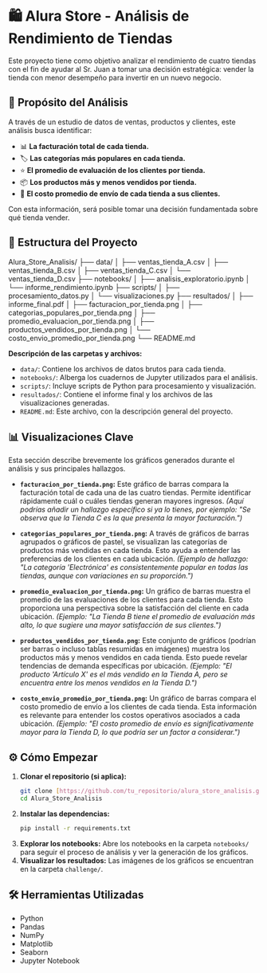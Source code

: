 # 🛍️ Alura Store - Análisis de Rendimiento de Tiendas

Este proyecto tiene como objetivo analizar el rendimiento de cuatro tiendas con el fin de ayudar al Sr. Juan a tomar una decisión estratégica: vender la tienda con menor desempeño para invertir en un nuevo negocio.

## 📌 Propósito del Análisis

A través de un estudio de datos de ventas, productos y clientes, este análisis busca identificar:

- 📊 **La facturación total de cada tienda.**
- 🏷️ **Las categorías más populares en cada tienda.**
- ⭐ **El promedio de evaluación de los clientes por tienda.**
- 📦 **Los productos más y menos vendidos por tienda.**
- 🚚 **El costo promedio de envío de cada tienda a sus clientes.**

Con esta información, será posible tomar una decisión fundamentada sobre qué tienda vender.

## 📂 Estructura del Proyecto


Alura_Store_Analisis/
├── data/
│   ├── ventas_tienda_A.csv
│   ├── ventas_tienda_B.csv
│   ├── ventas_tienda_C.csv
│   └── ventas_tienda_D.csv
├── notebooks/
│   ├── analisis_exploratorio.ipynb
│   └── informe_rendimiento.ipynb
├── scripts/
│   ├── procesamiento_datos.py
│   └── visualizaciones.py
├── resultados/
│   ├── informe_final.pdf
│   ├── facturacion_por_tienda.png
│   ├── categorias_populares_por_tienda.png
│   ├── promedio_evaluacion_por_tienda.png
│   ├── productos_vendidos_por_tienda.png
│   └── costo_envio_promedio_por_tienda.png
└── README.md

**Descripción de las carpetas y archivos:**

* `data/`: Contiene los archivos de datos brutos para cada tienda.
* `notebooks/`: Alberga los cuadernos de Jupyter utilizados para el análisis.
* `scripts/`: Incluye scripts de Python para procesamiento y visualización.
* `resultados/`: Contiene el informe final y los archivos de las visualizaciones generadas.
* `README.md`: Este archivo, con la descripción general del proyecto.

## 📊 Visualizaciones Clave

Esta sección describe brevemente los gráficos generados durante el análisis y sus principales hallazgos.

* **`facturacion_por_tienda.png`:** Este gráfico de barras compara la facturación total de cada una de las cuatro tiendas. Permite identificar rápidamente cuál o cuáles tiendas generan mayores ingresos. *(Aquí podrías añadir un hallazgo específico si ya lo tienes, por ejemplo: "Se observa que la Tienda C es la que presenta la mayor facturación.")*

* **`categorias_populares_por_tienda.png`:** A través de gráficos de barras agrupados o gráficos de pastel, se visualizan las categorías de productos más vendidas en cada tienda. Esto ayuda a entender las preferencias de los clientes en cada ubicación. *(Ejemplo de hallazgo: "La categoría 'Electrónica' es consistentemente popular en todas las tiendas, aunque con variaciones en su proporción.")*

* **`promedio_evaluacion_por_tienda.png`:** Un gráfico de barras muestra el promedio de las evaluaciones de los clientes para cada tienda. Esto proporciona una perspectiva sobre la satisfacción del cliente en cada ubicación. *(Ejemplo: "La Tienda B tiene el promedio de evaluación más alto, lo que sugiere una mayor satisfacción de sus clientes.")*

* **`productos_vendidos_por_tienda.png`:** Este conjunto de gráficos (podrían ser barras o incluso tablas resumidas en imágenes) muestra los productos más y menos vendidos en cada tienda. Esto puede revelar tendencias de demanda específicas por ubicación. *(Ejemplo: "El producto 'Artículo X' es el más vendido en la Tienda A, pero se encuentra entre los menos vendidos en la Tienda D.")*

* **`costo_envio_promedio_por_tienda.png`:** Un gráfico de barras compara el costo promedio de envío a los clientes de cada tienda. Esta información es relevante para entender los costos operativos asociados a cada ubicación. *(Ejemplo: "El costo promedio de envío es significativamente mayor para la Tienda D, lo que podría ser un factor a considerar.")*

## ⚙️ Cómo Empezar

1.  **Clonar el repositorio (si aplica):**
    ```bash
    git clone [https://github.com/tu_repositorio/alura_store_analisis.git](https://github.com/tu_repositorio/alura_store_analisis.git)
    cd Alura_Store_Analisis
    ```
2.  **Instalar las dependencias:**
    ```bash
    pip install -r requirements.txt
    ```
3.  **Explorar los notebooks:**
    Abre los notebooks en la carpeta `notebooks/` para seguir el proceso de análisis y ver la generación de los gráficos.
4.  **Visualizar los resultados:**
    Las imágenes de los gráficos se encuentran en la carpeta `challenge/`.

## 🛠️ Herramientas Utilizadas

* Python
* Pandas
* NumPy
* Matplotlib
* Seaborn
* Jupyter Notebook
